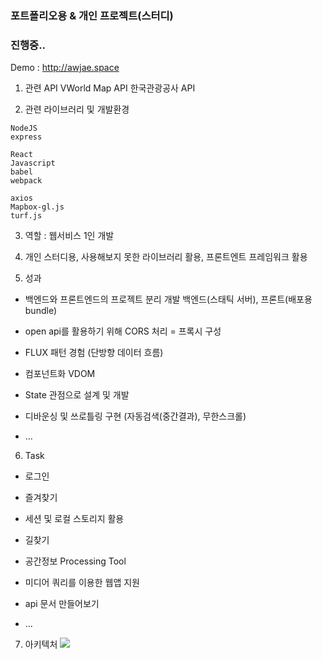 ### 포트폴리오용 & 개인 프로젝트(스터디) ###
### 진행중.. ###

Demo : http://awjae.space

1. 관련 API
VWorld Map API
한국관광공사 API

2. 관련 라이브러리 및 개발환경

```
NodeJS
express

React
Javascript
babel
webpack

axios
Mapbox-gl.js
turf.js
```

3. 역할 : 웹서비스 1인 개발

4. 개인 스터디용, 사용해보지 못한 라이브러리 활용, 프론트엔트 프레임워크 활용

5. 성과

- 백엔드와 프론트엔드의 프로젝트 분리 개발
백엔드(스태틱 서버), 프론트(배포용 bundle)

- open api를 활용하기 위해 CORS 처리 = 프록시 구성

- FLUX 패턴 경험 (단방향 데이터 흐름)

- 컴포넌트화 VDOM 

- State 관점으로 설계 및 개발

- 디바운싱 및 쓰로틀링 구현 (자동검색(중간결과), 무한스크롤)

- ...

6. Task

- 로그인

- 즐겨찾기

- 세션 및 로컬 스토리지 활용

- 길찾기

- 공간정보 Processing Tool

- 미디어 쿼리를 이용한 웹앱 지원

- api 문서 만들어보기

- ...

7. 아키텍처
![](https://i.imgur.com/dsesobM.png)